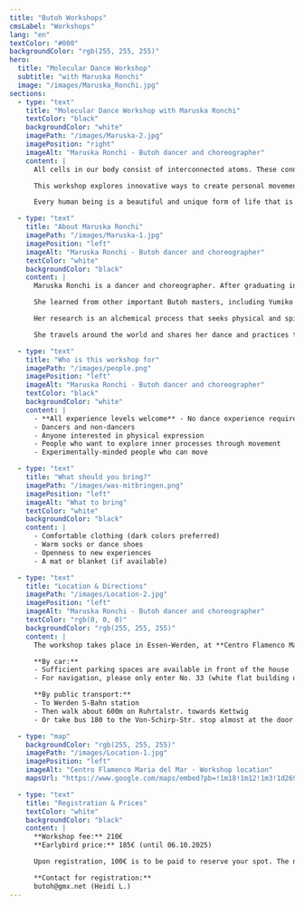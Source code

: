 ```yaml
---
title: "Butoh Workshops"
cmsLabel: "Workshops"
lang: "en"
textColor: "#000"
backgroundColor: "rgb(255, 255, 255)"
hero:
  title: "Molecular Dance Workshop"
  subtitle: "with Maruska Ronchi"
  image: "/images/Maruska_Ronchi.jpg"
sections:
  - type: "text"
    title: "Molecular Dance Workshop with Maruska Ronchi"
    textColor: "black"
    backgroundColor: "white"
    imagePath: "/images/Maruska-2.jpg"
    imagePosition: "right"
    imageAlt: "Maruska Ronchi - Butoh dancer and choreographer"
    content: |
      All cells in our body consist of interconnected atoms. These connections are in constant transformation, changing, breaking apart and reconnecting, in an eternal dance enabled by space and energy. Human existence is also based on connections and exchange. To understand these connections, we need space and silence so that we can feel the dance of life.

      This workshop explores innovative ways to create personal movements, focusing on the spaces and silence between movements in our body. Guided explorations with concrete and abstract images help us discover new interactions with space and others. The silence between movements is the gateway to new possibilities.

      Every human being is a beautiful and unique form of life that is connected to everything. Let us discover our unique qualities and movements and share them as gifts with others to strengthen the bonds that connect us.

  - type: "text"
    title: "About Maruska Ronchi"
    imagePath: "/images/Maruska-1.jpg"
    imagePosition: "left"
    imageAlt: "Maruska Ronchi - Butoh dancer and choreographer"
    textColor: "white"
    backgroundColor: "black"
    content: |
      Maruska Ronchi is a dancer and choreographer. After graduating in Contemporary Dance, she discovered Butoh in 2009 through Atsushi Takenouchi. She studied with him for 14 years and became his assistant at the Butoh school in Italy, where she could intensively practice, learn and teach.

      She learned from other important Butoh masters, including Yumiko Yoshioka, Yoshito Ohno, Minako Seki, Seisaku, Carlotta Ikeda, Ima Tenko, Natsu Nakajima, Semimaru (Sankai Yuku), Imre Tohrman and Masaki Iwana.

      Her research is an alchemical process that seeks physical and spiritual transformation in the matter of the body. She investigates not only movement, but also silence, emptiness, stillness and the space in between.

      She travels around the world and shares her dance and practices through performances, workshops and collaboration with international artists. She presents her works in many European countries, as well as in Canada, Mauritius and Japan.

  - type: "text"
    title: "Who is this workshop for"
    imagePath: "/images/people.png"
    imagePosition: "left"
    imageAlt: "Maruska Ronchi - Butoh dancer and choreographer"
    textColor: "black"
    backgroundColor: "white"
    content: |
      - **All experience levels welcome** - No dance experience required for this workshop
      - Dancers and non-dancers
      - Anyone interested in physical expression
      - People who want to explore inner processes through movement
      - Experimentally-minded people who can move

  - type: "text"
    title: "What should you bring?"
    imagePath: "/images/was-mitbringen.png"
    imagePosition: "left"
    imageAlt: "What to bring"
    textColor: "white"
    backgroundColor: "black"
    content: |
      - Comfortable clothing (dark colors preferred)
      - Warm socks or dance shoes
      - Openness to new experiences
      - A mat or blanket (if available)

  - type: "text"
    title: "Location & Directions"
    imagePath: "/images/Location-2.jpg"
    imagePosition: "left"
    imageAlt: "Maruska Ronchi - Butoh dancer and choreographer"
    textColor: "rgb(0, 0, 0)"
    backgroundColor: "rgb(255, 255, 255)"
    content: |
      The workshop takes place in Essen-Werden, at **Centro Flamenco Maria del Mar**, Ruhrtalstr. 33a, 45239 Essen. We will be in a large, bright dance room with a first-class sprung floor. Changing rooms are available.

      **By car:**
      - Sufficient parking spaces are available in front of the house
      - For navigation, please only enter No. 33 (white flat building on the right side)

      **By public transport:**
      - To Werden S-Bahn station
      - Then walk about 600m on Ruhrtalstr. towards Kettwig
      - Or take bus 180 to the Von-Schirp-Str. stop almost at the door

  - type: "map"
    backgroundColor: "rgb(255, 255, 255)"
    imagePath: "/images/Location-1.jpg"
    imagePosition: "left"
    imageAlt: "Centro Flamenco Maria del Mar - Workshop location"
    mapsUrl: "https://www.google.com/maps/embed?pb=!1m18!1m12!1m3!1d2694.3466940305034!2d6.989697076642!3d51.383168319771265!2m3!1f0!2f0!3f0!3m2!1i1024!2i768!4f13.1!3m3!1m2!1s0x47b8c4aefe795181%3A0xe5ba95fb8afa786a!2sCentro%20Flamenco%20Mar%C3%ADa%20del%20Mar!5e1!3m2!1sen!2sde!4v1753594603948!5m2!1sen!2sde"

  - type: "text"
    title: "Registration & Prices"
    textColor: "white"
    backgroundColor: "black"
    content: |
      **Workshop fee:** 210€  
      **Earlybird price:** 185€ (until 06.10.2025)

      Upon registration, 100€ is to be paid to reserve your spot. The number of participants is limited to ensure an intensive and personal atmosphere.

      **Contact for registration:**  
      butoh@gmx.net (Heidi L.)
---
```


